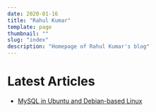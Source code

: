 ```yaml
---
date: 2020-01-16
title: "Rahul Kumar"
template: page
thumbnail: ""
slug: "index"
description: "Homepage of Rahul Kumar's blog"
---
```


# Latest Articles

- [MySQL in Ubuntu and Debian-based Linux](./mysql-in-ubuntu-and-debian-based-linux.html)
